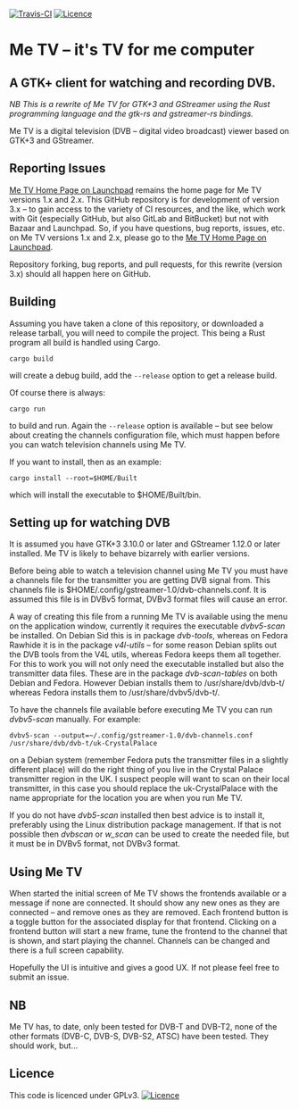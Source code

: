 [![Travis-CI](https://travis-ci.org/Me-TV/Me-TV.svg?branch=master)](https://travis-ci.org/Me-TV/Me-TV)
[![Licence](https://img.shields.io/badge/license-GPL_3-green.svg)](https://www.gnu.org/licenses/gpl-3.0.txt)

# Me TV – it's TV for me computer

## A GTK+ client for watching and recording DVB.

*NB This is a rewrite of Me TV for GTK+3 and GStreamer using the Rust programming language and the gtk-rs and
gstreamer-rs bindings.*

Me TV is a digital television (DVB – digital video broadcast) viewer based on GTK+3 and GStreamer.

## Reporting Issues

[Me TV Home Page on Launchpad](http://launchpad.net/me-tv) remains the home page for Me TV versions 1.x and
2.x. This GitHub repository is for development of version 3.x – to gain access to the
variety of CI resources, and the like, which work with Git (especially GitHub, but also GitLab and BitBucket) but not
with Bazaar and Launchpad. So, if you have questions, bug reports, issues, etc. on Me TV versions 1.x and
2.x, please go to the [Me TV Home Page on Launchpad](http://launchpad.net/me-tv).

Repository forking, bug reports, and pull requests, for this rewrite (version 3.x) should all happen here on
GitHub.

## Building

Assuming you have taken a clone of this repository, or downloaded a release tarball, you will need to compile
the project.  This being a Rust program all build is handled using Cargo.

    cargo build

will create a debug build, add the `--release` option to get a release build.

Of course there is always:

    cargo run

to build and run. Again the `--release` option is available – but see below about creating the channels
configuration file, which must happen before you can watch television channels using Me TV.

If you want to install, then as an example:

    cargo install --root=$HOME/Built

which will install the executable to $HOME/Built/bin.

## Setting up for watching DVB

It is assumed you have GTK+3 3.10.0 or later and GStreamer 1.12.0 or later installed. Me TV is likely to
behave bizarrely with earlier versions.

Before being able to watch a television channel using Me TV you must have a channels file for the transmitter you
are getting DVB signal from. This channels file is $HOME/.config/gstreamer-1.0/dvb-channels.conf. It is
assumed this file is in DVBv5 format, DVBv3 format files will cause an error.

A way of creating this file from a running Me TV is available using the menu on the application window,
currently it requires the executable _dvbv5-scan_ be installed. On Debian Sid this is in package
_dvb-tools_, whereas on Fedora Rawhide it is in the package _v4l-utils_ – for some reason Debian splits out
the DVB tools from the V4L utils, whereas Fedora keeps them all together. For this to work you will not only
need the executable installed but also the transmitter data files. These are in the package
_dvb-scan-tables_ on both Debian and Fedora. However Debian installs them to /usr/share/dvb/dvb-t/ whereas
Fedora installs them to /usr/share/dvbv5/dvb-t/.

To have the channels file available before executing Me TV you can run _dvbv5-scan_ manually. For example:

    dvbv5-scan --output=~/.config/gstreamer-1.0/dvb-channels.conf /usr/share/dvb/dvb-t/uk-CrystalPalace

on a Debian system (remember Fedora puts the transmitter files in a slightly different place) will do the
right thing of you live in the Crystal Palace transmitter region in the UK. I suspect people will want to
scan on their local transmitter, in this case you should replace the uk-CrystalPalace with the name
appropriate for the location you are when you run Me TV.

If you do not have _dvb5-scan_ installed then best advice is to install it, preferably using the Linux
distribution package management. If that is not possible then _dvbscan_ or _w\_scan_ can be used to create
the needed file, but it must be in DVBv5 format, not DVBv3 format.

## Using Me TV

When started the initial screen of Me TV shows the frontends available or a message if none are connected. It
should show any new ones as they are connected – and remove ones as they are removed. Each frontend button
is a toggle button for the associated display for that frontend. Clicking on a frontend button will start a
new frame, tune the frontend to the channel that is shown, and start playing the channel. Channels can be
changed and there is a full screen capability.

Hopefully the UI is intuitive and gives a good UX. If not please feel free to submit an issue.

## NB

Me TV has, to date, only been tested for DVB-T and DVB-T2, none of the other formats (DVB-C, DVB-S, DVB-S2,
ATSC) have been tested. They should work, but…

## Licence

This code is licenced under GPLv3. [![Licence](https://img.shields.io/badge/license-GPL_3-green.svg)](https://www.gnu.org/licenses/gpl-3.0.txt)
